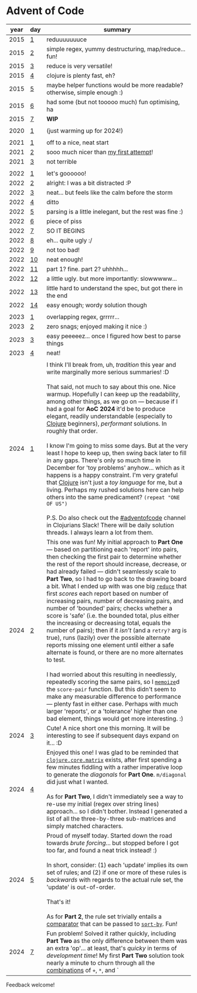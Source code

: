 # Advent of Code

| year | day | summary |
| --- | --- | --- |
| 2015 | [1](src/y2015/d1.clj) | reduuuuuuuce |
| 2015 | [2](src/y2015/d2.clj) | simple regex, yummy destructuring, map/reduce... fun! |
| 2015 | [3](src/y2015/d3.clj) | reduce is very versatile! |
| 2015 | [4](src/y2015/d4.clj) | clojure is plenty fast, eh? |
| 2015 | [5](src/y2015/d5.clj) | maybe helper functions would be more readable? otherwise, simple enough :) |
| 2015 | [6](src/y2015/d6.clj) | had some (but not tooooo much) fun optimising, ha |
| 2015 | [7](src/y2015/d7.clj) | **WIP** |
| | | |
| 2020 | [1](src/y2020/d1.clj) | (just warming up for 2024!) |
| | | |
| 2021 | [1](src/y2021/d1.clj) | off to a nice, neat start |
| 2021 | [2](src/y2021/d2.clj) | sooo much nicer than [my first attempt](https://github.com/CarnunMP/AoC-2021/blob/master/src/days/day2.clj)! |
| 2021 | [3](src/y2021/d3.clj) | not terrible |
| | | |
| 2022 | [1](src/y2022/d1.clj) | let's goooooo! |
| 2022 | [2](src/y2022/d2.clj) | alright: I was a bit distracted :P |
| 2022 | [3](src/y2022/d3.clj) | neat... but feels like the calm before the storm |
| 2022 | [4](src/y2022/d4.clj) | ditto |
| 2022 | [5](src/y2022/d5.clj) | parsing is a little inelegant, but the rest was fine :) |
| 2022 | [6](src/y2022/d6.clj) | piece of piss |
| 2022 | [7](src/y2022/d7.clj) | SO IT BEGINS |
| 2022 | [8](src/y2022/d8.clj) | eh... quite ugly :/ |
| 2022 | [9](src/y2022/d9.clj) | not too bad! |
| 2022 | [10](src/y2022/d10.clj) | neat enough! |
| 2022 | [11](src/y2022/d11.clj) | part 1? fine. part 2? uhhhhh... |
| 2022 | [12](src/y2022/d12.clj) | a little ugly. but more importantly: slowwwww... |
| 2022 | [13](src/y2022/d13.clj) | little hard to understand the spec, but got there in the end |
| 2022 | [14](src/y2022/d14.clj) | easy enough; wordy solution though |
| | | |
| 2023 | [1](src/y2023/d1.clj) | overlapping regex, grrrrr... |
| 2023 | [2](src/y2023/d2.clj) | zero snags; enjoyed making it nice :) |
| 2023 | [3](src/y2023/d3.clj) | easy peeeeez... once I figured how best to parse things |
| 2023 | [4](src/y2023/d4.clj) | neat! |
| | | |
| 2024 | [1](src/y2024/d1.clj) | I think I'll break from, uh, _tradition_ this year and write marginally more serious summaries! :D</br></br>That said, not much to say about this one. Nice warmup. Hopefully I can keep up the readability, among other things, as we go on — because if I had a goal for **AoC 2024** it'd be to produce elegant, readily understandable (especially to [Clojure](https://clojure.org) beginners), _performant_ solutions. In roughly that order.</br></br>I know I'm going to miss some days. But at the very least I hope to keep up, then swing back later to fill in any gaps. There's only so much time in December for 'toy problems' anyhow... which as it happens is a happy constraint. I'm very grateful that [Clojure](https://clojure.org) isn't just a _toy language_ for me, but a living. Perhaps my rushed solutions here can help others into the same predicament? `(repeat "ONE OF US")`</br></br>P.S. Do also check out the [#adventofcode](https://clojurians.slack.com/archives/C0GLTDB2T) channel in Clojurians Slack! There will be daily solution threads. I always learn a lot from them. |
| 2024 | [2](src/y2024/d2.clj) | This one was fun! My initial approach to **Part One** — based on partitioning each 'report' into pairs, then checking the first pair to determine whether the rest of the report should increase, decrease, or had already failed — didn't seamlessly scale to **Part Two**, so I had to go back to the drawing board a bit. What I ended up with was one big [`reduce`](https://clojuredocs.org/clojure.core/reduce) that first _scores_ each report based on number of increasing pairs, number of decreasing pairs, and number of 'bounded' pairs; checks whether a score is 'safe' (i.e. the bounded total, plus either the increasing or decreasing total, equals the number of pairs); then if it *isn't* (and a `retry?` arg is true), runs (lazily) over the possible alternate reports missing one element until either a safe alternate is found, or there are no more alternates to test.</br></br>I had worried about this resulting in needlessly, repeatedly scoring the same pairs, so I [`memoize`](https://clojuredocs.org/clojure.core/memoize)d the `score-pair` function. But this didn't seem to make any measurable difference to performance — plenty fast in either case. Perhaps with much larger 'reports', or a 'tolerance' higher than one bad element, things would get more interesting. :) |
| 2024 | [3](src/y2024/d3.clj) | Cute! A nice short one this morning. It will be interesting to see if subsequent days expand on it... :D |
| 2024 | [4](src/y2024/d4.clj) | Enjoyed this one! I was glad to be reminded that [`clojure.core.matrix`](https://github.com/mikera/core.matrix) exists, after first spending a few minutes fiddling with a rather imperative loop to generate the *diagonals* for **Part One**. `m/diagonal` did just what I wanted.</br></br>As for **Part Two**, I didn't immediately see a way to re-use my initial (regex over string lines) approach... so I didn't bother. Instead I generated a list of all the three-by-three sub-matrices and simply matched characters.|
| 2024 | [5](src/y2024/d5.clj) | Proud of myself today. Started down the road towards *brute forcing*... but stopped before I got too far, and found a neat trick instead! :)</br></br>In short, consider: (1) each 'update' implies its own set of rules; and (2) if one or more of these rules is *backwards* with regards to the actual rule set, the 'update' is out-of-order.</br></br>That's it!</br></br>As for **Part 2**, the rule set trivially entails a [comparator](https://clojure.org/guides/comparators) that can be passed to [`sort-by`](https://clojuredocs.org/clojure.core/sort-by). Fun!|
| 2024 | [7](src/y2024/d7.clj) | Fun problem! Solved it rather quickly, including **Part Two** as the only difference between them was an extra 'op'... at least, that's *quicky* in terms of *development time*! My first **Part Two** solution took nearly a minute to churn through all the [combinations](https://github.com/clojure/math.combinatorics) of `+`, `*`, and `||`. So I had to do something about that.</br></br>Naturally, I reached right for [clj-async-profiler](https://github.com/clojure-goes-fast/clj-async-profiler?tab=readme-ov-file). Which immediately put the spotlight on (what came to be called) `apply-ops-v1`. Swapping a recusive solution for one based on `reduce` improved performance by ~2x. Then, `solve-v2` swapped a `keep` for a `pmap` for another ~2x speedup.</br></br>In retrospect — after seeing how folks in [Clojurians Slack](https://clojurians.slack.com/archives/C0GLTDB2T/p1733549106914809) approached **Day 7**! — I was maybe a bit too attached to, well, my brute-forcey solution. And rather than try to eke out little incremental gains... at least one [really neat trick](https://clojurians.slack.com/archives/C0GLTDB2T/p1733578895712889?thread_ts=1733549106.914809&cid=C0GLTDB2T) was waiting there to be found that would have sped things up by *orders of magnitude* instead. Oh well. Flame graphs are pretty. :D |

Feedback welcome!
